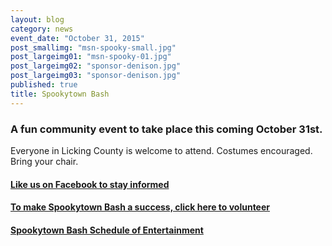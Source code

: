 ```yaml
---
layout: blog
category: news
event_date: "October 31, 2015"
post_smallimg: "msn-spooky-small.jpg"
post_largeimg01: "msn-spooky-01.jpg"
post_largeimg02: "sponsor-denison.jpg"
post_largeimg03: "sponsor-denison.jpg"
published: true
title: Spookytown Bash
---
```





### A fun community event to take place this coming October 31st. 
Everyone in Licking County is welcome to attend. Costumes encouraged. Bring your chair.

#### [Like us on Facebook to stay informed](https://www.facebook.com/spookytownbash)

#### [To make Spookytown Bash a success, click here to volunteer](https://docs.google.com/forms/d/1bATG3CeeLXxuwLz2nG_-IJixJIi03MLrCB4hjIbEcUI/viewform)

#### [Spookytown Bash Schedule of Entertainment](https://drive.google.com/file/d/0Bx_PqMuyZVIya2tYYWlsNHRISms/view?ts=560e891b)